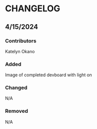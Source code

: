# CHANGELOG

## 4/15/2024
### Contributors
Katelyn Okano

### Added
Image of completed devboard with light on

### Changed
N/A

### Removed
N/A